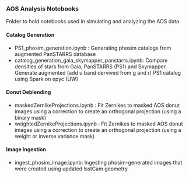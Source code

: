 ### AOS Analysis Notebooks

Folder to hold notebooks used in simulating and analyzing the AOS data

#### Catalog Generation	
- PS1_phosim_generation.ipynb : Generating phosim catalogs from augmented PanSTARRS database
- catalog_generation_gaia_skymapper_panstarrs.ipynb: Compare densities of stars from Gaia, PanSTARRS (PS1) and Skymapper. Generate augmented (add u band dervived from g and r) PS1 catalog using Spark on epyc (UW)

#### Donut Deblending
- maskedZernikeProjections.ipynb : Fit Zernikes to masked AOS donut images using a correction to create an orthogonal projection (using a binary mask)
- weightedZernikeProjections.ipynb : Fit Zernikes to masked AOS donut images using a correction to create an orthogonal projection (using a weight or inverse variance mask) 

#### Image Ingestion
- ingest_phosim_image.ipynb: Ingesting phosim-generated images that were created using updated lsstCam geometry
